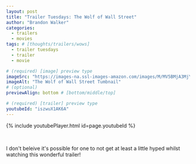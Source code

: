 ```yaml
---
layout: post
title: "Trailer Tuesdays: The Wolf of Wall Street"
author: "Brandon Walker"
categories:
  - trailers
  - movies
tags: # [thoughts/trailers/wows]
  - trailer tuesdays
  - trailer
  - movie

# (required) [image] preview type
imageSrc: "https://images-na.ssl-images-amazon.com/images/M/MV5BMjA3MjYzMTMyNV5BMl5BanBnXkFtZTgwNDUyOTg2MDE@._V1_SX1777_CR0,0,1777,738_AL_.jpg"
imageAlt: "The Wolf of Wall Street Tumbnail"
# (optional)
previewAlign: bottom # [bottom/middle/top]

# (required) [trailer] preview type
youtubeId: "iszwuX1AK6A"
---
```



{% include youtubePlayer.html id=page.youtubeId %}

<br>

I don't beleive it's possible for one to not get at least a little hyped whilst watching this wonderful trailer!